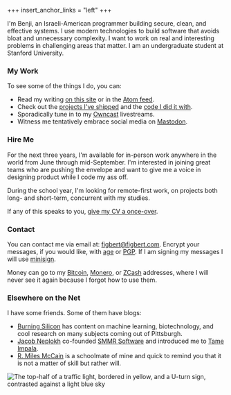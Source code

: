 +++
insert_anchor_links = "left"
+++

I'm Benji, an Israeli-American programmer building secure, clean, and
effective systems. I use modern technologies to build software that
avoids bloat and unnecessary complexity. I want to work on real and
interesting problems in challenging areas that matter. I am an
undergraduate student at Stanford University.

### My Work
To see some of the things I do, you can:

- Read my writing [on this site] or in the [Atom feed].
- Check out the [projects I've shipped] and the [code I did it with].
- Sporadically tune in to my [Owncast] livestreams.
- Witness me tentatively embrace social media on [Mastodon].

### Hire Me

For the next three years, I'm available for in-person work anywhere in
the world from June through mid-September. I'm interested in joining
great teams who are pushing the envelope and want to give me a voice in
designing product while I code my ass off.

During the school year, I'm looking for remote-first work, on projects
both long- and short-term, concurrent with my studies.

If any of this speaks to you, [give my CV a once-over][cv].

### Contact
You can contact me via email at: [figbert@figbert.com].  Encrypt your
messages, if you would like, with [age] or [PGP]. If I am signing my
messages I will use [minisign].

Money can go to my [Bitcoin], [Monero], or [ZCash] addresses, where I
will never see it again because I forgot how to use them.

### Elsewhere on the Net
I have some friends. Some of them have blogs:

- [Burning Silicon] has content on machine learning, biotechnology, and cool
  research on many subjects coming out of Pittsburgh.
- [Jacob Neplokh] co-founded [SMMR Software] and introduced me to [Tame
  Impala].
- [R. Miles McCain] is a schoolmate of mine and quick to remind you that
  it is not a matter of skill but rather will.

![The top-half of a traffic light, bordered in yellow, and a U-turn
sign, contrasted against a light blue sky](/banner.jpeg)

[on this site]: @/posts/_index.md
[Atom feed]: /atom.xml
[projects I've shipped]: @/projects/_index.md
[code I did it with]: https://git.figbert.com
[Owncast]: https://live.figbert.com
[Mastodon]: https://fosstodon.org/@figbert

[cv]: /files/cv.pdf

[figbert@figbert.com]: mailto:figbert@figbert.com
[PGP]: /files/publickey-pgp.asc
[age]: /files/age.txt
[minisign]: /files/minisign.pub

[Bitcoin]: /files/bitcoin.txt
[Monero]: /files/monero.txt
[ZCash]: /files/zcash.txt

[Burning Silicon]: https://burningsilicon.dev/
[Jacob Neplokh]: https://jacobneplokh.com
[SMMR Software]: https://smmr.software
[Tame Impala]: https://en.wikipedia.org/wiki/Tame_Impala
[R. Miles McCain]: https://miles.land

